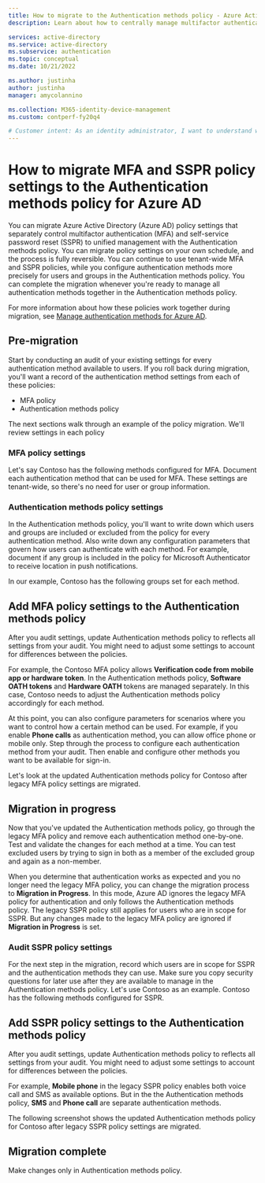 ```yaml
---
title: How to migrate to the Authentication methods policy - Azure Active Directory
description: Learn about how to centrally manage multifactor authentication (MFA) and self-service password reset (SSPR) settings in the Authentication methods policy.

services: active-directory
ms.service: active-directory
ms.subservice: authentication
ms.topic: conceptual
ms.date: 10/21/2022

ms.author: justinha
author: justinha
manager: amycolannino

ms.collection: M365-identity-device-management
ms.custom: contperf-fy20q4

# Customer intent: As an identity administrator, I want to understand what authentication options are available in Azure AD and how I can manage them.
---
```

# How to migrate MFA and SSPR policy settings to the Authentication methods policy for Azure AD

You can migrate Azure Active Directory (Azure AD) policy settings that separately control multifactor authentication (MFA) and self-service password reset (SSPR) to unified management with the Authentication methods policy. You can migrate policy settings on your own schedule, and the process is fully reversible. You can continue to use tenant-wide MFA and SSPR policies, while you configure authentication methods more precisely for users and groups in the Authentication methods policy. You can complete the migration whenever you're ready to manage all authentication methods together in the Authentication methods policy. 

For more information about how these policies work together during migration, see [Manage authentication methods for Azure AD](concept-authentication-methods-manage.md).

## Pre-migration

Start by conducting an audit of your existing settings for every authentication method available to users. If you roll back during migration, you'll want a record of the authentication method settings from each of these policies:

- MFA policy
- Authentication methods policy

The next sections walk through an example of the policy migration. We'll review settings in each policy  

### MFA policy settings

Let's say Contoso has the following methods configured for MFA. Document each authentication method that can be used for MFA. These settings are tenant-wide, so there's no need for user or group information.  

### Authentication methods policy settings

In the Authentication methods policy, you'll want to write down which users and groups are included or excluded from the policy for every authentication method. Also write down any configuration parameters that govern how users can authenticate with each method. For example, document if any group is included in the policy for Microsoft Authenticator to receive location in push notifications. 

<!--- Any report they can use?--->

In our example, Contoso has the following groups set for each method.

## Add MFA policy settings to the Authentication methods policy

After you audit settings, update Authentication methods policy to reflects all settings from your audit. You might need to adjust some settings to account for differences between the policies. 

For example, the Contoso MFA policy allows **Verification code from mobile app or hardware token**. In the Authentication methods policy, **Software OATH tokens** and **Hardware OATH** tokens are managed separately. In this case, Contoso needs to adjust the Authentication methods policy accordingly for each method.  

At this point, you can also configure parameters for scenarios where you want to control how a certain method can be used. For example, if you enable **Phone calls** as authentication method, you can allow office phone or mobile only. Step through the process to configure each authentication method from your audit. Then enable and configure other methods you want to be available for sign-in.

Let's look at the updated Authentication methods policy for Contoso after legacy MFA policy settings are migrated. 

## Migration in progress

Now that you've updated the Authentication methods policy, go through the legacy MFA policy and remove each authentication method one-by-one. Test and validate the changes for each method at a time. You can test excluded users by trying to sign in both as a member of the excluded group and again as a non-member. 

When you determine that authentication works as expected and you no longer need the legacy MFA policy, you can change the migration process to **Migration in Progress**. In this mode, Azure AD ignores the legacy MFA policy for authentication and only follows the Authentication methods policy. The legacy SSPR policy still applies for users who are in scope for SSPR. But any changes made to the legacy MFA policy are ignored if **Migration in Progress** is set.

<!--- what if you change legacy MFA policy while **Migration in Progress** is set and then roll back to Pre-migration?--->

### Audit SSPR policy settings

For the next step in the migration, record which users are in scope for SSPR and the authentication methods they can use. Make sure you copy security questions for later use after they are available to manage in the Authentication methods policy. Let's use Contoso as an example. Contoso has the following methods configured for SSPR.


## Add SSPR policy settings to the Authentication methods policy

After you audit settings, update Authentication methods policy to reflects all settings from your audit. You might need to adjust some settings to account for differences between the policies. 

For example, **Mobile phone** in the legacy SSPR policy enables both voice call and SMS as available options. But in the the Authentication methods policy, **SMS** and **Phone call** are separate authentication methods.  

The following screenshot shows the updated Authentication methods policy for Contoso after legacy SSPR policy settings are migrated.

## Migration complete

Make changes only in Authentication methods policy. 

